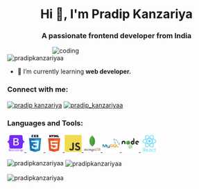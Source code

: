 <h1 align="center">Hi 👋, I'm Pradip Kanzariya</h1>
<h3 align="center">A passionate frontend developer from India</h3>

<img align="right" alt="coding" width="400">
<p align="left"> <img src="https://komarev.com/ghpvc/?username=pradipkanzariyaa&label=Profile%20views&color=0e75b6&style=flat" alt="pradipkanzariyaa" /> </p>

- 🌱 I’m currently learning **web developer.**

<h3 align="left">Connect with me:</h3>
<p align="left">
<a href="https://linkedin.com/in/pradip kanzariya" target="blank"><img align="center" src="https://raw.githubusercontent.com/rahuldkjain/github-profile-readme-generator/master/src/images/icons/Social/linked-in-alt.svg" alt="pradip kanzariya" height="30" width="40" /></a>
<a href="https://instagram.com/pradip_kanzariyaa" target="blank"><img align="center" src="https://raw.githubusercontent.com/rahuldkjain/github-profile-readme-generator/master/src/images/icons/Social/instagram.svg" alt="pradip_kanzariyaa" height="30" width="40" /></a>
</p>

<h3 align="left">Languages and Tools:</h3>
<p align="left"> <a href="https://getbootstrap.com" target="_blank" rel="noreferrer"> <img src="https://raw.githubusercontent.com/devicons/devicon/master/icons/bootstrap/bootstrap-plain-wordmark.svg" alt="bootstrap" width="40" height="40"/> </a> <a href="https://www.w3schools.com/css/" target="_blank" rel="noreferrer"> <img src="https://raw.githubusercontent.com/devicons/devicon/master/icons/css3/css3-original-wordmark.svg" alt="css3" width="40" height="40"/> </a> <a href="https://www.w3.org/html/" target="_blank" rel="noreferrer"> <img src="https://raw.githubusercontent.com/devicons/devicon/master/icons/html5/html5-original-wordmark.svg" alt="html5" width="40" height="40"/> </a> <a href="https://developer.mozilla.org/en-US/docs/Web/JavaScript" target="_blank" rel="noreferrer"> <img src="https://raw.githubusercontent.com/devicons/devicon/master/icons/javascript/javascript-original.svg" alt="javascript" width="40" height="40"/> </a> <a href="https://www.mongodb.com/" target="_blank" rel="noreferrer"> <img src="https://raw.githubusercontent.com/devicons/devicon/master/icons/mongodb/mongodb-original-wordmark.svg" alt="mongodb" width="40" height="40"/> </a> <a href="https://www.mysql.com/" target="_blank" rel="noreferrer"> <img src="https://raw.githubusercontent.com/devicons/devicon/master/icons/mysql/mysql-original-wordmark.svg" alt="mysql" width="40" height="40"/> </a> <a href="https://nodejs.org" target="_blank" rel="noreferrer"> <img src="https://raw.githubusercontent.com/devicons/devicon/master/icons/nodejs/nodejs-original-wordmark.svg" alt="nodejs" width="40" height="40"/> </a> <a href="https://reactjs.org/" target="_blank" rel="noreferrer"> <img src="https://raw.githubusercontent.com/devicons/devicon/master/icons/react/react-original-wordmark.svg" alt="react" width="40" height="40"/> </a> </p>

<p><img align="left" src="https://github-readme-stats.vercel.app/api/top-langs?username=pradipkanzariyaa&show_icons=true&locale=en&layout=compact" alt="pradipkanzariyaa" /></p>

<p>&nbsp;<img align="center" src="https://github-readme-stats.vercel.app/api?username=pradipkanzariyaa&show_icons=true&locale=en" alt="pradipkanzariyaa" /></p>

<p><img align="center" src="https://github-readme-streak-stats.herokuapp.com/?user=pradipkanzariyaa&" alt="pradipkanzariyaa" /></p>

